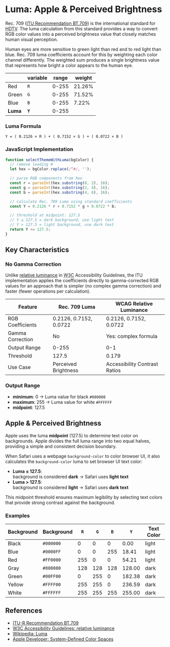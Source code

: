 # Luma: Apple & Perceived Brightness

Rec. 709 ([ITU Recommendation BT.709][ITU]) is the international standard for <abbr title="high-definition television">HDTV</abbr>. The luma calculation from this standard provides a way to convert RGB color values into a perceived brightness value that closely matches human visual perception.

Human eyes are more sensitive to green light than red and to red light than blue. Rec. 709 luma coefficients account for this by weighting each color channel differently. The weighted sum produces a single brightness value that represents how bright a color appears to the human eye.

&nbsp;   | variable | range | weight
---------|----------|-------|-------
Red      | `R`      | 0-255 | 21.26%
Green    | `G`      | 0-255 | 71.52%
Blue     | `B`      | 0-255 |  7.22%
**Luma** | **`Y`**  | 0-255 |

### Luma Formula

```
Y = ( 0.2126 × R ) + ( 0.7152 × G ) + ( 0.0722 × B )
````

### JavaScript Implementation

```javascript
function selectThemeWithLuma(bgColor) {
  // remove leading #
  let hex = bgColor.replace(/^#/, '');

  // parse RGB components from hex
  const r = parseInt(hex.substring(0, 2), 16);
  const g = parseInt(hex.substring(2, 4), 16);
  const b = parseInt(hex.substring(4, 6), 16);

  // calculate Rec. 709 Luma using standard coefficients
  const Y = 0.2126 * r + 0.7152 * g + 0.0722 * b;

  // threshold at midpoint: 127.5
  // Y ≤ 127.5 = dark background, use light text
  // Y > 127.5 = light background, use dark text
  return Y <= 127.5;
}
```

## Key Characteristics

### No Gamma Correction
Unlike [relative luminance][WCAG] in <abbr title="World Wide Web Consortium">W3C</abbr> Accessibility Guidelines, the ITU implementation applies the coefficients directly to gamma-corrected RGB values for an approach that is simpler (no complex gamma correction) and faster (fewer operations per calculation).

| Feature | Rec. 709 Luma | WCAG Relative Luminance |
|---------|---------------|-------------------------|
| RGB Coefficients | 0.2126, 0.7152, 0.0722 | 0.2126, 0.7152, 0.0722 |
| Gamma Correction | No | Yes: complex formula |
| Output Range | 0-255 | 0-1 |
| Threshold | 127.5 | 0.179 |
| Use Case | Perceived Brightness | Accessibility Contrast Ratios |

### Output Range
- **minimum**: 0 → Luma value for black `#000000`
- **maximum**: 255 → Luma value for white `#FFFFFF`
- **midpoint**: 127.5

## Apple & Perceived Brightness

Apple uses the luma **midpoint** (127.5) to determine text color on backgrounds. Apple  divides the full luma range into two equal halves, providing a simple and consistent decision boundary.

When Safari uses a webpage <nobr><code>background-color</code></nobr> to color browser UI, it also calculates the <nobr><code>background-color</code></nobr> luma to set browser UI text color:

- **Luma ≤ 127.5**: \
background is considered **dark** → Safari uses **light text**
- **Luma > 127.5**: \
background is considered **light** → Safari uses **dark text**

This midpoint threshold ensures maximum legibility by selecting text colors that provide strong contrast against the background.

### Examples

| Background | Background | `R` | `G` | `B` | `Y` | Text Color
|-------|-----|---|---|---|----------|-------|
| Black | `#000000` | 0 | 0 | 0 | 0.00 | light |
| Blue | `#0000FF` | 0 | 0 | 255 | 18.41 | light |
| Red | `#FF0000` | 255 | 0 | 0 | 54.21 | light |
| Gray | `#808080` | 128 | 128 | 128 | 128.00 | dark |
| Green | `#00FF00` | 0 | 255 | 0 | 182.38 | dark |
| Yellow | `#FFFF00` | 255 | 255 | 0 | 236.59 | dark |
| White | `#FFFFFF` | 255 | 255 | 255 | 255.00 | dark |

## References

- [ITU-R Recommendation BT.709][ITU]
- [W3C Accessibility Guidelines: relative luminance][WCAG]
- [Wikipedia: Luma][wiki]
- [Apple Developer: System-Defined Color Spaces][Apple]


[ITU]: https://www.itu.int/rec/R-REC-BT.709/
[WCAG]: https://www.w3.org/WAI/GL/wiki/Relative_luminance
[wiki]: https://en.wikipedia.org/wiki/Luma_(video)
[Apple]: https://developer.apple.com/documentation/coregraphics/cgcolorspace/itur_709